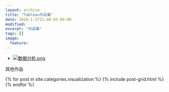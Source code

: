 ```yaml
---
layout: archive
title: "Tableau作品集"
date: 2018-1-2T11:40:45-04:00
modified:
excerpt: "作品集"
tags: []
image: 
  feature: 
---
```


- <a href="https://public.tableau.com/profile/.71971766#!/vizhome/1_5267/2_1" target="_blank">![数据分析.png](https://i.loli.net/2018/01/07/5a522587c73c5.png)</a>


其他作品
<div class="tiles">
{% for post in site.categories.visualization %}
  {% include post-grid.html %}
{% endfor %}
</div><!-- /.tiles 把所有categories 有 visualization 的列出来-->
